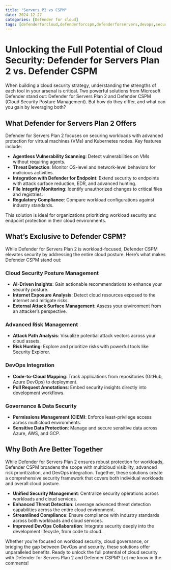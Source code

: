 ```yaml
---
title: "Servers P2 vs CSPM"
date: 2024-12-27
categories: [Defender for cloud]
tags: [defenderforcloud,defenderforcspm,defenderforservers,devops,security]
---
```

# Unlocking the Full Potential of Cloud Security: Defender for Servers Plan 2 vs. Defender CSPM
When building a cloud security strategy, understanding the strengths of each tool in your arsenal is critical. Two powerful solutions from Microsoft Defender stand out: Defender for Servers Plan 2 and Defender CSPM (Cloud Security Posture Management). But how do they differ, and what can you gain by leveraging both?

## What Defender for Servers Plan 2 Offers

Defender for Servers Plan 2 focuses on securing workloads with advanced protection for virtual machines (VMs) and Kubernetes nodes. Key features include:

- **Agentless Vulnerability Scanning**: Detect vulnerabilities on VMs without requiring agents.
- **Threat Detection**: Monitor OS-level and network-level behaviors for malicious activities.
- **Integration with Defender for Endpoint**: Extend security to endpoints with attack surface reduction, EDR, and advanced hunting.
- **File Integrity Monitoring**: Identify unauthorized changes to critical files and registries.
- **Regulatory Compliance**: Compare workload configurations against industry standards.

This solution is ideal for organizations prioritizing workload security and endpoint protection in their cloud environments.

## What’s Exclusive to Defender CSPM?

While Defender for Servers Plan 2 is workload-focused, Defender CSPM elevates security by addressing the entire cloud posture. Here’s what makes Defender CSPM stand out:

### Cloud Security Posture Management

- **AI-Driven Insights**: Gain actionable recommendations to enhance your security posture.
- **Internet Exposure Analysis**: Detect cloud resources exposed to the internet and mitigate risks.
- **External Attack Surface Management**: Assess your environment from an attacker’s perspective.

### Advanced Risk Management

- **Attack Path Analysis**: Visualize potential attack vectors across your cloud assets.
- **Risk Hunting**: Explore and prioritize risks with powerful tools like Security Explorer.

### DevOps Integration

- **Code-to-Cloud Mapping**: Track applications from repositories (GitHub, Azure DevOps) to deployment.
- **Pull Request Annotations**: Embed security insights directly into development workflows.

### Governance & Data Security

- **Permissions Management (CIEM)**: Enforce least-privilege access across multicloud environments.
- **Sensitive Data Protection**: Manage and secure sensitive data across Azure, AWS, and GCP.

## Why Both Are Better Together

While Defender for Servers Plan 2 ensures robust protection for workloads, Defender CSPM broadens the scope with multicloud visibility, advanced risk prioritization, and DevOps integration. Together, these solutions create a comprehensive security framework that covers both individual workloads and overall cloud posture.

- **Unified Security Management**: Centralize security operations across workloads and cloud services.
- **Enhanced Threat Detection**: Leverage advanced threat detection capabilities across the entire cloud environment.
- **Streamlined Compliance**: Ensure compliance with industry standards across both workloads and cloud services.
- **Improved DevOps Collaboration**: Integrate security deeply into the development lifecycle, from code to cloud.

Whether you’re focused on workload security, cloud governance, or bridging the gap between DevOps and security, these solutions offer unparalleled benefits. Ready to unlock the full potential of cloud security with Defender for Servers Plan 2 and Defender CSPM? Let me know in the comments!